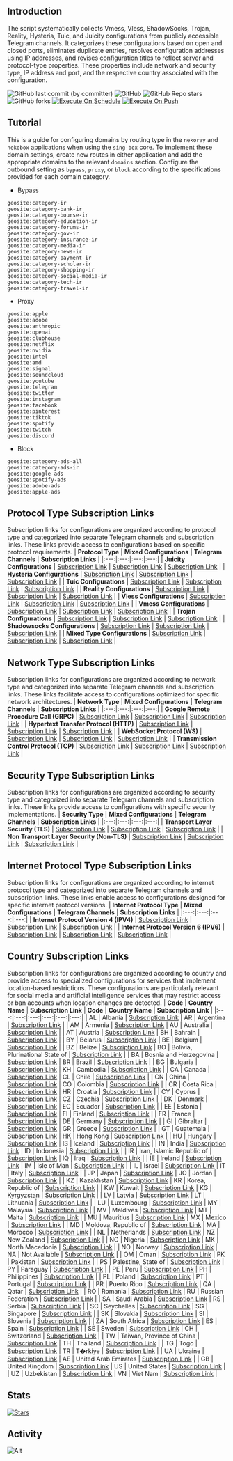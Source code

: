 ## Introduction
The script systematically collects Vmess, Vless, ShadowSocks, Trojan, Reality, Hysteria, Tuic, and Juicity configurations from publicly accessible Telegram channels. It categorizes these configurations based on open and closed ports, eliminates duplicate entries, resolves configuration addresses using IP addresses, and revises configuration titles to reflect server and protocol-type properties. These properties include network and security type, IP address and port, and the respective country associated with the configuration.

![GitHub last commit (by committer)](https://img.shields.io/github/last-commit/hadifarajvand/telegram-config-vray?label=Last%20Commit&color=%2338914b)
![GitHub](https://img.shields.io/github/license/hadifarajvand/telegram-config-vray?label=License&color=yellow)
![GitHub Repo stars](https://img.shields.io/github/stars/hadifarajvand/telegram-config-vray?label=Stars&color=red&style=flat)
![GitHub forks](https://img.shields.io/github/forks/hadifarajvand/telegram-config-vray?label=Forks&color=blue&style=flat)
[![Execute On Schedule](https://github.com/hadifarajvand/telegram-config-vray/actions/workflows/schedule.yml/badge.svg)](https://github.com/hadifarajvand/telegram-config-vray/actions/workflows/schedule.yml)
[![Execute On Push](https://github.com/hadifarajvand/telegram-config-vray/actions/workflows/push.yml/badge.svg)](https://github.com/hadifarajvand/telegram-config-vray/actions/workflows/push.yml)

## Tutorial
This is a guide for configuring domains by routing type in the `nekoray` and `nekobox` applications when using the `sing-box` core. To implement these domain settings, create new routes in either application and add the appropriate domains to the relevant `domains` section. Configure the outbound setting as `bypass`, `proxy`, or `block` according to the specifications provided for each domain category.

- Bypass
```
geosite:category-ir
geosite:category-bank-ir
geosite:category-bourse-ir
geosite:category-education-ir
geosite:category-forums-ir
geosite:category-gov-ir
geosite:category-insurance-ir
geosite:category-media-ir
geosite:category-news-ir
geosite:category-payment-ir
geosite:category-scholar-ir
geosite:category-shopping-ir
geosite:category-social-media-ir
geosite:category-tech-ir
geosite:category-travel-ir
```

- Proxy
```
geosite:apple
geosite:adobe
geosite:anthropic
geosite:openai
geosite:clubhouse
geosite:netflix
geosite:nvidia
geosite:intel
geosite:amd
geosite:signal
geosite:soundcloud
geosite:youtube
geosite:telegram
geosite:twitter
geosite:instagram
geosite:facebook
geosite:pinterest
geosite:tiktok
geosite:spotify
geosite:twitch
geosite:discord
```

- Block
```
geosite:category-ads-all
geosite:category-ads-ir
geosite:google-ads
geosite:spotify-ads
geosite:adobe-ads
geosite:apple-ads
```

## Protocol Type Subscription Links
Subscription links for configurations are organized according to protocol type and categorized into separate Telegram channels and subscription links. These links provide access to configurations based on specific protocol requirements.
| **Protocol Type** | **Mixed Configurations** | **Telegram Channels** | **Subscription Links** |
|:---:|:---:|:---:|:---:|
| **Juicity Configurations** | [Subscription Link](https://raw.githubusercontent.com/hadifarajvand/telegram-config-vray/main/protocols/juicity) | [Subscription Link](https://raw.githubusercontent.com/hadifarajvand/telegram-config-vray/main/channels/protocols/juicity) | [Subscription Link](https://raw.githubusercontent.com/hadifarajvand/telegram-config-vray/main/subscribe/protocols/juicity) |
| **Hysteria Configurations** | [Subscription Link](https://raw.githubusercontent.com/hadifarajvand/telegram-config-vray/main/protocols/hysteria) | [Subscription Link](https://raw.githubusercontent.com/hadifarajvand/telegram-config-vray/main/channels/protocols/hysteria) | [Subscription Link](https://raw.githubusercontent.com/hadifarajvand/telegram-config-vray/main/subscribe/protocols/hysteria) |
| **Tuic Configurations** | [Subscription Link](https://raw.githubusercontent.com/hadifarajvand/telegram-config-vray/main/protocols/tuic) | [Subscription Link](https://raw.githubusercontent.com/hadifarajvand/telegram-config-vray/main/channels/protocols/tuic) | [Subscription Link](https://raw.githubusercontent.com/hadifarajvand/telegram-config-vray/main/subscribe/protocols/tuic) |
| **Reality Configurations** | [Subscription Link](https://raw.githubusercontent.com/hadifarajvand/telegram-config-vray/main/protocols/reality) | [Subscription Link](https://raw.githubusercontent.com/hadifarajvand/telegram-config-vray/main/channels/protocols/reality) | [Subscription Link](https://raw.githubusercontent.com/hadifarajvand/telegram-config-vray/main/subscribe/protocols/reality) |
| **Vless Configurations** | [Subscription Link](https://raw.githubusercontent.com/hadifarajvand/telegram-config-vray/main/protocols/vless) | [Subscription Link](https://raw.githubusercontent.com/hadifarajvand/telegram-config-vray/main/channels/protocols/vless) | [Subscription Link](https://raw.githubusercontent.com/hadifarajvand/telegram-config-vray/main/subscribe/protocols/vless) |
| **Vmess Configurations** | [Subscription Link](https://raw.githubusercontent.com/hadifarajvand/telegram-config-vray/main/protocols/vmess) | [Subscription Link](https://raw.githubusercontent.com/hadifarajvand/telegram-config-vray/main/channels/protocols/vmess) | [Subscription Link](https://raw.githubusercontent.com/hadifarajvand/telegram-config-vray/main/subscribe/protocols/vmess) |
| **Trojan Configurations** | [Subscription Link](https://raw.githubusercontent.com/hadifarajvand/telegram-config-vray/main/protocols/trojan) | [Subscription Link](https://raw.githubusercontent.com/hadifarajvand/telegram-config-vray/main/channels/protocols/trojan) | [Subscription Link](https://raw.githubusercontent.com/hadifarajvand/telegram-config-vray/main/subscribe/protocols/trojan) |
| **Shadowsocks Configurations** | [Subscription Link](https://raw.githubusercontent.com/hadifarajvand/telegram-config-vray/main/protocols/shadowsocks) | [Subscription Link](https://raw.githubusercontent.com/hadifarajvand/telegram-config-vray/main/channels/protocols/shadowsocks) | [Subscription Link](https://raw.githubusercontent.com/hadifarajvand/telegram-config-vray/main/subscribe/protocols/shadowsocks) |
| **Mixed Type Configurations** | [Subscription Link](https://raw.githubusercontent.com/hadifarajvand/telegram-config-vray/main/splitted/mixed) | [Subscription Link](https://raw.githubusercontent.com/hadifarajvand/telegram-config-vray/main/splitted/channels) | [Subscription Link](https://raw.githubusercontent.com/hadifarajvand/telegram-config-vray/main/splitted/subscribe) |

## Network Type Subscription Links
Subscription links for configurations are organized according to network type and categorized into separate Telegram channels and subscription links. These links facilitate access to configurations optimized for specific network architectures.
| **Network Type** | **Mixed Configurations** | **Telegram Channels** | **Subscription Links** |
|:---:|:---:|:---:|:---:|
| **Google Remote Procedure Call (GRPC)** | [Subscription Link](https://raw.githubusercontent.com/hadifarajvand/telegram-config-vray/main/networks/grpc) | [Subscription Link](https://raw.githubusercontent.com/hadifarajvand/telegram-config-vray/main/channels/networks/grpc) | [Subscription Link](https://raw.githubusercontent.com/hadifarajvand/telegram-config-vray/main/subscribe/networks/grpc) |
| **Hypertext Transfer Protocol (HTTP)** | [Subscription Link](https://raw.githubusercontent.com/hadifarajvand/telegram-config-vray/main/networks/http) | [Subscription Link](https://raw.githubusercontent.com/hadifarajvand/telegram-config-vray/main/channels/networks/http) | [Subscription Link](https://raw.githubusercontent.com/hadifarajvand/telegram-config-vray/main/subscribe/networks/http) |
| **WebSocket Protocol (WS)** | [Subscription Link](https://raw.githubusercontent.com/hadifarajvand/telegram-config-vray/main/networks/ws) | [Subscription Link](https://raw.githubusercontent.com/hadifarajvand/telegram-config-vray/main/channels/networks/ws) | [Subscription Link](https://raw.githubusercontent.com/hadifarajvand/telegram-config-vray/main/subscribe/networks/ws) |
 | **Transmission Control Protocol (TCP)** | [Subscription Link](https://raw.githubusercontent.com/hadifarajvand/telegram-config-vray/main/networks/tcp) | [Subscription Link](https://raw.githubusercontent.com/hadifarajvand/telegram-config-vray/main/channels/networks/tcp) | [Subscription Link](https://raw.githubusercontent.com/hadifarajvand/telegram-config-vray/main/subscribe/networks/tcp) |

## Security Type Subscription Links
Subscription links for configurations are organized according to security type and categorized into separate Telegram channels and subscription links. These links provide access to configurations with specific security implementations.
| **Security Type** | **Mixed Configurations** | **Telegram Channels** | **Subscription Links** |
|:---:|:---:|:---:|:---:|
| **Transport Layer Security (TLS)** | [Subscription Link](https://raw.githubusercontent.com/hadifarajvand/telegram-config-vray/main/security/tls) | [Subscription Link](https://raw.githubusercontent.com/hadifarajvand/telegram-config-vray/main/channels/security/tls) | [Subscription Link](https://raw.githubusercontent.com/hadifarajvand/telegram-config-vray/main/subscribe/security/tls) |
| **Non Transport Layer Security (Non-TLS)** | [Subscription Link](https://raw.githubusercontent.com/hadifarajvand/telegram-config-vray/main/security/non-tls) | [Subscription Link](https://raw.githubusercontent.com/hadifarajvand/telegram-config-vray/main/channels/security/non-tls) | [Subscription Link](https://raw.githubusercontent.com/hadifarajvand/telegram-config-vray/main/subscribe/security/non-tls) |

## Internet Protocol Type Subscription Links
Subscription links for configurations are organized according to internet protocol type and categorized into separate Telegram channels and subscription links. These links enable access to configurations designed for specific internet protocol versions.
| **Internet Protocol Type** | **Mixed Configurations** | **Telegram Channels** | **Subscription Links** |
|:---:|:---:|:---:|:---:|
| **Internet Protocol Version 4 (IPV4)** | [Subscription Link](https://raw.githubusercontent.com/hadifarajvand/telegram-config-vray/main/layers/ipv4) | [Subscription Link](https://raw.githubusercontent.com/hadifarajvand/telegram-config-vray/main/channels/layers/ipv4) | [Subscription Link](https://raw.githubusercontent.com/hadifarajvand/telegram-config-vray/main/subscribe/layers/ipv4) |
| **Internet Protocol Version 6 (IPV6)** | [Subscription Link](https://raw.githubusercontent.com/hadifarajvand/telegram-config-vray/main/layers/ipv6) | [Subscription Link](https://raw.githubusercontent.com/hadifarajvand/telegram-config-vray/main/channels/layers/ipv6) | [Subscription Link](https://raw.githubusercontent.com/hadifarajvand/telegram-config-vray/main/subscribe/layers/ipv6) |

## Country Subscription Links
Subscription links for configurations are organized according to country and provide access to specialized configurations for services that implement location-based restrictions. These configurations are particularly relevant for social media and artificial intelligence services that may restrict access or ban accounts when location changes are detected.
| **Code** | **Country Name** | **Subscription Link** | **Code** | **Country Name** | **Subscription Link** |
|:---:|:---:|:---:|:---:|:---:|:---:|
| AL | Albania | [Subscription Link](https://raw.githubusercontent.com/hadifarajvand/telegram-config-vray/main/countries/al/mixed) | AR | Argentina | [Subscription Link](https://raw.githubusercontent.com/hadifarajvand/telegram-config-vray/main/countries/ar/mixed) |
| AM | Armenia | [Subscription Link](https://raw.githubusercontent.com/hadifarajvand/telegram-config-vray/main/countries/am/mixed) | AU | Australia | [Subscription Link](https://raw.githubusercontent.com/hadifarajvand/telegram-config-vray/main/countries/au/mixed) |
| AT | Austria | [Subscription Link](https://raw.githubusercontent.com/hadifarajvand/telegram-config-vray/main/countries/at/mixed) | BH | Bahrain | [Subscription Link](https://raw.githubusercontent.com/hadifarajvand/telegram-config-vray/main/countries/bh/mixed) |
| BY | Belarus | [Subscription Link](https://raw.githubusercontent.com/hadifarajvand/telegram-config-vray/main/countries/by/mixed) | BE | Belgium | [Subscription Link](https://raw.githubusercontent.com/hadifarajvand/telegram-config-vray/main/countries/be/mixed) |
| BZ | Belize | [Subscription Link](https://raw.githubusercontent.com/hadifarajvand/telegram-config-vray/main/countries/bz/mixed) | BO | Bolivia, Plurinational State of | [Subscription Link](https://raw.githubusercontent.com/hadifarajvand/telegram-config-vray/main/countries/bo/mixed) |
| BA | Bosnia and Herzegovina | [Subscription Link](https://raw.githubusercontent.com/hadifarajvand/telegram-config-vray/main/countries/ba/mixed) | BR | Brazil | [Subscription Link](https://raw.githubusercontent.com/hadifarajvand/telegram-config-vray/main/countries/br/mixed) |
| BG | Bulgaria | [Subscription Link](https://raw.githubusercontent.com/hadifarajvand/telegram-config-vray/main/countries/bg/mixed) | KH | Cambodia | [Subscription Link](https://raw.githubusercontent.com/hadifarajvand/telegram-config-vray/main/countries/kh/mixed) |
| CA | Canada | [Subscription Link](https://raw.githubusercontent.com/hadifarajvand/telegram-config-vray/main/countries/ca/mixed) | CL | Chile | [Subscription Link](https://raw.githubusercontent.com/hadifarajvand/telegram-config-vray/main/countries/cl/mixed) |
| CN | China | [Subscription Link](https://raw.githubusercontent.com/hadifarajvand/telegram-config-vray/main/countries/cn/mixed) | CO | Colombia | [Subscription Link](https://raw.githubusercontent.com/hadifarajvand/telegram-config-vray/main/countries/co/mixed) |
| CR | Costa Rica | [Subscription Link](https://raw.githubusercontent.com/hadifarajvand/telegram-config-vray/main/countries/cr/mixed) | HR | Croatia | [Subscription Link](https://raw.githubusercontent.com/hadifarajvand/telegram-config-vray/main/countries/hr/mixed) |
| CY | Cyprus | [Subscription Link](https://raw.githubusercontent.com/hadifarajvand/telegram-config-vray/main/countries/cy/mixed) | CZ | Czechia | [Subscription Link](https://raw.githubusercontent.com/hadifarajvand/telegram-config-vray/main/countries/cz/mixed) |
| DK | Denmark | [Subscription Link](https://raw.githubusercontent.com/hadifarajvand/telegram-config-vray/main/countries/dk/mixed) | EC | Ecuador | [Subscription Link](https://raw.githubusercontent.com/hadifarajvand/telegram-config-vray/main/countries/ec/mixed) |
| EE | Estonia | [Subscription Link](https://raw.githubusercontent.com/hadifarajvand/telegram-config-vray/main/countries/ee/mixed) | FI | Finland | [Subscription Link](https://raw.githubusercontent.com/hadifarajvand/telegram-config-vray/main/countries/fi/mixed) |
| FR | France | [Subscription Link](https://raw.githubusercontent.com/hadifarajvand/telegram-config-vray/main/countries/fr/mixed) | DE | Germany | [Subscription Link](https://raw.githubusercontent.com/hadifarajvand/telegram-config-vray/main/countries/de/mixed) |
| GI | Gibraltar | [Subscription Link](https://raw.githubusercontent.com/hadifarajvand/telegram-config-vray/main/countries/gi/mixed) | GR | Greece | [Subscription Link](https://raw.githubusercontent.com/hadifarajvand/telegram-config-vray/main/countries/gr/mixed) |
| GT | Guatemala | [Subscription Link](https://raw.githubusercontent.com/hadifarajvand/telegram-config-vray/main/countries/gt/mixed) | HK | Hong Kong | [Subscription Link](https://raw.githubusercontent.com/hadifarajvand/telegram-config-vray/main/countries/hk/mixed) |
| HU | Hungary | [Subscription Link](https://raw.githubusercontent.com/hadifarajvand/telegram-config-vray/main/countries/hu/mixed) | IS | Iceland | [Subscription Link](https://raw.githubusercontent.com/hadifarajvand/telegram-config-vray/main/countries/is/mixed) |
| IN | India | [Subscription Link](https://raw.githubusercontent.com/hadifarajvand/telegram-config-vray/main/countries/in/mixed) | ID | Indonesia | [Subscription Link](https://raw.githubusercontent.com/hadifarajvand/telegram-config-vray/main/countries/id/mixed) |
| IR | Iran, Islamic Republic of | [Subscription Link](https://raw.githubusercontent.com/hadifarajvand/telegram-config-vray/main/countries/ir/mixed) | IQ | Iraq | [Subscription Link](https://raw.githubusercontent.com/hadifarajvand/telegram-config-vray/main/countries/iq/mixed) |
| IE | Ireland | [Subscription Link](https://raw.githubusercontent.com/hadifarajvand/telegram-config-vray/main/countries/ie/mixed) | IM | Isle of Man | [Subscription Link](https://raw.githubusercontent.com/hadifarajvand/telegram-config-vray/main/countries/im/mixed) |
| IL | Israel | [Subscription Link](https://raw.githubusercontent.com/hadifarajvand/telegram-config-vray/main/countries/il/mixed) | IT | Italy | [Subscription Link](https://raw.githubusercontent.com/hadifarajvand/telegram-config-vray/main/countries/it/mixed) |
| JP | Japan | [Subscription Link](https://raw.githubusercontent.com/hadifarajvand/telegram-config-vray/main/countries/jp/mixed) | JO | Jordan | [Subscription Link](https://raw.githubusercontent.com/hadifarajvand/telegram-config-vray/main/countries/jo/mixed) |
| KZ | Kazakhstan | [Subscription Link](https://raw.githubusercontent.com/hadifarajvand/telegram-config-vray/main/countries/kz/mixed) | KR | Korea, Republic of | [Subscription Link](https://raw.githubusercontent.com/hadifarajvand/telegram-config-vray/main/countries/kr/mixed) |
| KW | Kuwait | [Subscription Link](https://raw.githubusercontent.com/hadifarajvand/telegram-config-vray/main/countries/kw/mixed) | KG | Kyrgyzstan | [Subscription Link](https://raw.githubusercontent.com/hadifarajvand/telegram-config-vray/main/countries/kg/mixed) |
| LV | Latvia | [Subscription Link](https://raw.githubusercontent.com/hadifarajvand/telegram-config-vray/main/countries/lv/mixed) | LT | Lithuania | [Subscription Link](https://raw.githubusercontent.com/hadifarajvand/telegram-config-vray/main/countries/lt/mixed) |
| LU | Luxembourg | [Subscription Link](https://raw.githubusercontent.com/hadifarajvand/telegram-config-vray/main/countries/lu/mixed) | MY | Malaysia | [Subscription Link](https://raw.githubusercontent.com/hadifarajvand/telegram-config-vray/main/countries/my/mixed) |
| MV | Maldives | [Subscription Link](https://raw.githubusercontent.com/hadifarajvand/telegram-config-vray/main/countries/mv/mixed) | MT | Malta | [Subscription Link](https://raw.githubusercontent.com/hadifarajvand/telegram-config-vray/main/countries/mt/mixed) |
| MU | Mauritius | [Subscription Link](https://raw.githubusercontent.com/hadifarajvand/telegram-config-vray/main/countries/mu/mixed) | MX | Mexico | [Subscription Link](https://raw.githubusercontent.com/hadifarajvand/telegram-config-vray/main/countries/mx/mixed) |
| MD | Moldova, Republic of | [Subscription Link](https://raw.githubusercontent.com/hadifarajvand/telegram-config-vray/main/countries/md/mixed) | MA | Morocco | [Subscription Link](https://raw.githubusercontent.com/hadifarajvand/telegram-config-vray/main/countries/ma/mixed) |
| NL | Netherlands | [Subscription Link](https://raw.githubusercontent.com/hadifarajvand/telegram-config-vray/main/countries/nl/mixed) | NZ | New Zealand | [Subscription Link](https://raw.githubusercontent.com/hadifarajvand/telegram-config-vray/main/countries/nz/mixed) |
| NG | Nigeria | [Subscription Link](https://raw.githubusercontent.com/hadifarajvand/telegram-config-vray/main/countries/ng/mixed) | MK | North Macedonia | [Subscription Link](https://raw.githubusercontent.com/hadifarajvand/telegram-config-vray/main/countries/mk/mixed) |
| NO | Norway | [Subscription Link](https://raw.githubusercontent.com/hadifarajvand/telegram-config-vray/main/countries/no/mixed) | NA | Not Available | [Subscription Link](https://raw.githubusercontent.com/hadifarajvand/telegram-config-vray/main/countries/na/mixed) |
| OM | Oman | [Subscription Link](https://raw.githubusercontent.com/hadifarajvand/telegram-config-vray/main/countries/om/mixed) | PK | Pakistan | [Subscription Link](https://raw.githubusercontent.com/hadifarajvand/telegram-config-vray/main/countries/pk/mixed) |
| PS | Palestine, State of | [Subscription Link](https://raw.githubusercontent.com/hadifarajvand/telegram-config-vray/main/countries/ps/mixed) | PY | Paraguay | [Subscription Link](https://raw.githubusercontent.com/hadifarajvand/telegram-config-vray/main/countries/py/mixed) |
| PE | Peru | [Subscription Link](https://raw.githubusercontent.com/hadifarajvand/telegram-config-vray/main/countries/pe/mixed) | PH | Philippines | [Subscription Link](https://raw.githubusercontent.com/hadifarajvand/telegram-config-vray/main/countries/ph/mixed) |
| PL | Poland | [Subscription Link](https://raw.githubusercontent.com/hadifarajvand/telegram-config-vray/main/countries/pl/mixed) | PT | Portugal | [Subscription Link](https://raw.githubusercontent.com/hadifarajvand/telegram-config-vray/main/countries/pt/mixed) |
| PR | Puerto Rico | [Subscription Link](https://raw.githubusercontent.com/hadifarajvand/telegram-config-vray/main/countries/pr/mixed) | QA | Qatar | [Subscription Link](https://raw.githubusercontent.com/hadifarajvand/telegram-config-vray/main/countries/qa/mixed) |
| RO | Romania | [Subscription Link](https://raw.githubusercontent.com/hadifarajvand/telegram-config-vray/main/countries/ro/mixed) | RU | Russian Federation | [Subscription Link](https://raw.githubusercontent.com/hadifarajvand/telegram-config-vray/main/countries/ru/mixed) |
| SA | Saudi Arabia | [Subscription Link](https://raw.githubusercontent.com/hadifarajvand/telegram-config-vray/main/countries/sa/mixed) | RS | Serbia | [Subscription Link](https://raw.githubusercontent.com/hadifarajvand/telegram-config-vray/main/countries/rs/mixed) |
| SC | Seychelles | [Subscription Link](https://raw.githubusercontent.com/hadifarajvand/telegram-config-vray/main/countries/sc/mixed) | SG | Singapore | [Subscription Link](https://raw.githubusercontent.com/hadifarajvand/telegram-config-vray/main/countries/sg/mixed) |
| SK | Slovakia | [Subscription Link](https://raw.githubusercontent.com/hadifarajvand/telegram-config-vray/main/countries/sk/mixed) | SI | Slovenia | [Subscription Link](https://raw.githubusercontent.com/hadifarajvand/telegram-config-vray/main/countries/si/mixed) |
| ZA | South Africa | [Subscription Link](https://raw.githubusercontent.com/hadifarajvand/telegram-config-vray/main/countries/za/mixed) | ES | Spain | [Subscription Link](https://raw.githubusercontent.com/hadifarajvand/telegram-config-vray/main/countries/es/mixed) |
| SE | Sweden | [Subscription Link](https://raw.githubusercontent.com/hadifarajvand/telegram-config-vray/main/countries/se/mixed) | CH | Switzerland | [Subscription Link](https://raw.githubusercontent.com/hadifarajvand/telegram-config-vray/main/countries/ch/mixed) |
| TW | Taiwan, Province of China | [Subscription Link](https://raw.githubusercontent.com/hadifarajvand/telegram-config-vray/main/countries/tw/mixed) | TH | Thailand | [Subscription Link](https://raw.githubusercontent.com/hadifarajvand/telegram-config-vray/main/countries/th/mixed) |
| TG | Togo | [Subscription Link](https://raw.githubusercontent.com/hadifarajvand/telegram-config-vray/main/countries/tg/mixed) | TR | T�rkiye | [Subscription Link](https://raw.githubusercontent.com/hadifarajvand/telegram-config-vray/main/countries/tr/mixed) |
| UA | Ukraine | [Subscription Link](https://raw.githubusercontent.com/hadifarajvand/telegram-config-vray/main/countries/ua/mixed) | AE | United Arab Emirates | [Subscription Link](https://raw.githubusercontent.com/hadifarajvand/telegram-config-vray/main/countries/ae/mixed) |
| GB | United Kingdom | [Subscription Link](https://raw.githubusercontent.com/hadifarajvand/telegram-config-vray/main/countries/gb/mixed) | US | United States | [Subscription Link](https://raw.githubusercontent.com/hadifarajvand/telegram-config-vray/main/countries/us/mixed) |
| UZ | Uzbekistan | [Subscription Link](https://raw.githubusercontent.com/hadifarajvand/telegram-config-vray/main/countries/uz/mixed) | VN | Viet Nam | [Subscription Link](https://raw.githubusercontent.com/hadifarajvand/telegram-config-vray/main/countries/vn/mixed) |
## Stats
[![Stars](https://starchart.cc/hadifarajvand/telegram-config-vray.svg?variant=adaptive)](https://starchart.cc/hadifarajvand/telegram-config-vray)
## Activity
![Alt](https://repobeats.axiom.co/api/embed/6e88aa7d66986824532760b5b14120a22c8ca813.svg "Repobeats analytics image")